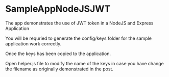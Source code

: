 # SampleAppNodeJSJWT
The app demonstrates the use of JWT token in a NodeJS and Express Application

You will be requried to generate the config/keys folder for the sample application work correctly.

Once the keys has been copied to the application. 

Open helper.js file to modify the name of the keys in case you have change the filename as originally demonstrated in the post.
